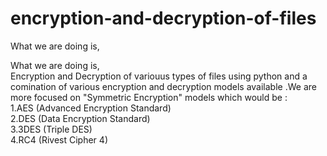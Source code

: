 # encryption-and-decryption-of-files

  What we are doing is,
<p>What we are doing is,<br>
   Encryption and Decryption of variouus types of files using python and a comination of various encryption and decryption models available .We are more focused on "Symmetric Encryption" models which would be :
  <br>
  1.AES (Advanced Encryption Standard)   
  <br>
  2.DES (Data Encryption Standard)
  <br>
  3.3DES (Triple DES)
  <br>
  4.RC4 (Rivest Cipher 4)
  
  
</p>
